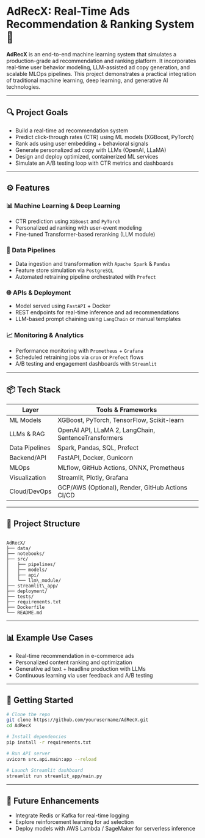 # AdRecX: Real-Time Ads Recommendation & Ranking System 🚀

**AdRecX** is an end-to-end machine learning system that simulates a production-grade ad recommendation and ranking platform. It incorporates real-time user behavior modeling, LLM-assisted ad copy generation, and scalable MLOps pipelines. This project demonstrates a practical integration of traditional machine learning, deep learning, and generative AI technologies.

---

## 🔍 Project Goals

- Build a real-time ad recommendation system
- Predict click-through rates (CTR) using ML models (XGBoost, PyTorch)
- Rank ads using user embedding + behavioral signals
- Generate personalized ad copy with LLMs (OpenAI, LLaMA)
- Design and deploy optimized, containerized ML services
- Simulate an A/B testing loop with CTR metrics and dashboards

---

## ⚙️ Features

### 📊 Machine Learning & Deep Learning
- CTR prediction using `XGBoost` and `PyTorch`
- Personalized ad ranking with user-event modeling
- Fine-tuned Transformer-based reranking (LLM module)

### 📡 Data Pipelines
- Data ingestion and transformation with `Apache Spark` & `Pandas`
- Feature store simulation via `PostgreSQL`
- Automated retraining pipeline orchestrated with `Prefect`

### 🌐 APIs & Deployment
- Model served using `FastAPI` + Docker
- REST endpoints for real-time inference and ad recommendations
- LLM-based prompt chaining using `LangChain` or manual templates

### 📈 Monitoring & Analytics
- Performance monitoring with `Prometheus` + `Grafana`
- Scheduled retraining jobs via `cron` or `Prefect` flows
- A/B testing and engagement dashboards with `Streamlit`

---

## 📦 Tech Stack

| Layer           | Tools & Frameworks                                          |
|----------------|-------------------------------------------------------------|
| ML Models      | XGBoost, PyTorch, TensorFlow, Scikit-learn                  |
| LLMs & RAG      | OpenAI API, LLaMA 2, LangChain, SentenceTransformers        |
| Data Pipelines | Spark, Pandas, SQL, Prefect                                 |
| Backend/API    | FastAPI, Docker, Gunicorn                                   |
| MLOps          | MLflow, GitHub Actions, ONNX, Prometheus                    |
| Visualization  | Streamlit, Plotly, Grafana                                  |
| Cloud/DevOps   | GCP/AWS (Optional), Render, GitHub Actions CI/CD           |

---

## 📁 Project Structure

```

AdRecX/
├── data/
├── notebooks/
├── src/
│   ├── pipelines/
│   ├── models/
│   ├── api/
│   └── llm\_module/
├── streamlit\_app/
├── deployment/
├── tests/
├── requirements.txt
├── Dockerfile
└── README.md

````

---

## 📊 Example Use Cases

- Real-time recommendation in e-commerce ads
- Personalized content ranking and optimization
- Generative ad text + headline production with LLMs
- Continuous learning via user feedback and A/B testing

---

## 🚀 Getting Started

```bash
# Clone the repo
git clone https://github.com/yourusername/AdRecX.git
cd AdRecX

# Install dependencies
pip install -r requirements.txt

# Run API server
uvicorn src.api.main:app --reload

# Launch Streamlit dashboard
streamlit run streamlit_app/main.py
````

---

## 🧠 Future Enhancements

* Integrate Redis or Kafka for real-time logging
* Explore reinforcement learning for ad selection
* Deploy models with AWS Lambda / SageMaker for serverless inference
